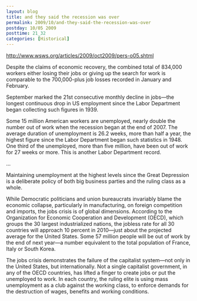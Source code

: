 ```yaml
---
layout: blog
title: and they said the recession was over
permalink: 2009/10/and-they-said-the-recession-was-over
postday: 10/05 2009
posttime: 21_32
categories: [Historical]
---
```


<p><a href="http://www.wsws.org/articles/2009/oct2009/pers-o05.shtml" title="http://www.wsws.org/articles/2009/oct2009/pers-o05.shtml">http://www.wsws.org/articles/2009/oct2009/pers-o05.shtml</a></p>
<p>Despite the claims of economic recovery, the combined total of 834,000 workers either losing their jobs or giving up the search for work is comparable to the 700,000-plus job losses recorded in January and February.</p>
<p>September marked the 21st consecutive monthly decline in jobs—the longest continuous drop in US employment since the Labor Department began collecting such figures in 1939.</p>
<p>Some 15 million American workers are unemployed, nearly double the number out of work when the recession began at the end of 2007. The average duration of unemployment is 26.2 weeks, more than half a year, the highest figure since the Labor Department began such statistics in 1948. One third of the unemployed, more than five million, have been out of work for 27 weeks or more. This is another Labor Department record.</p>
<p>...</p>
<p>Maintaining unemployment at the highest levels since the Great Depression is a deliberate policy of both big business parties and the ruling class as a whole.</p>
<p>While Democratic politicians and union bureaucrats invariably blame the economic collapse, particularly in manufacturing, on foreign competition and imports, the jobs crisis is of global dimensions. According to the Organization for Economic Cooperation and Development (OECD), which groups the 30 largest industrialized nations, the jobless rate for all 30 countries will approach 10 percent in 2010—just about the projected average for the United States. Some 57 million people will be out of work by the end of next year—a number equivalent to the total population of France, Italy or South Korea.</p>
<p>The jobs crisis demonstrates the failure of the capitalist system—not only in the United States, but internationally. Not a single capitalist government, in any of the OECD countries, has lifted a finger to create jobs or put the unemployed to work. In each country, the ruling elite is using mass unemployment as a club against the working class, to enforce demands for the destruction of wages, benefits and working conditions.</p>
